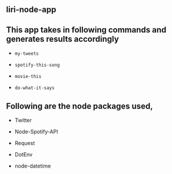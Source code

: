 ## liri-node-app

## This app takes in following commands and generates results accordingly

* `my-tweets`

* `spotify-this-song`

* `movie-this`

* `do-what-it-says`

## Following are the node packages used,

* Twitter

* Node-Spotify-API

* Request

* DotEnv

* node-datetime
